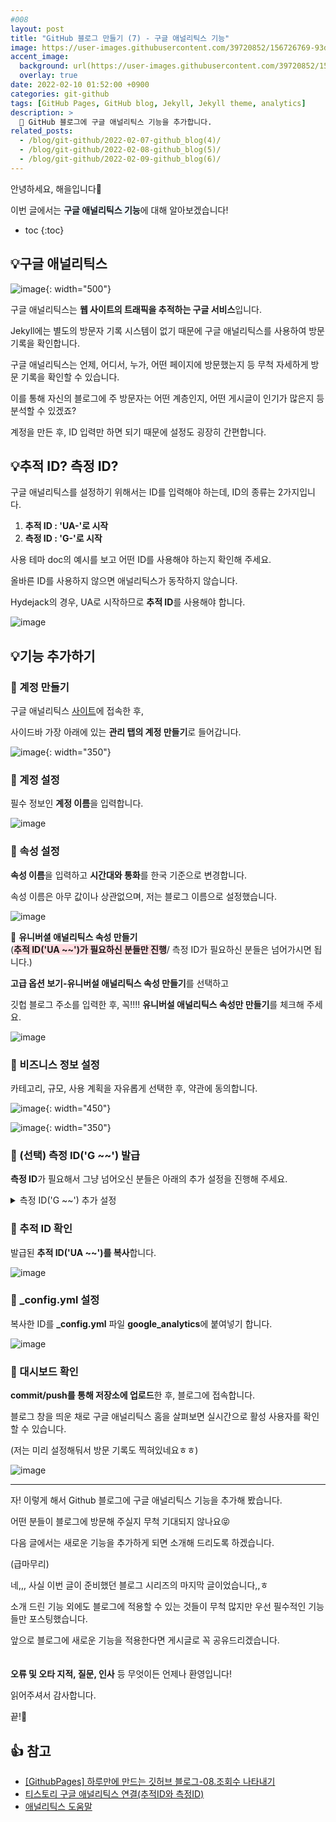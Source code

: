 ```yaml
---
#008
layout: post
title: "GitHub 블로그 만들기 (7) - 구글 애널리틱스 기능"
image: https://user-images.githubusercontent.com/39720852/156726769-93d906b4-f7f7-431c-96a8-2dfd6f455a29.png
accent_image:
  background: url(https://user-images.githubusercontent.com/39720852/152405232-29b296d1-653c-4505-ad3c-07fd5a680d17.png) center/cover
  overlay: true
date: 2022-02-10 01:52:00 +0900
categories: git-github
tags: [GitHub Pages, GitHub blog, Jekyll, Jekyll theme, analytics]
description: >
  📝 GitHub 블로그에 구글 애널리틱스 기능을 추가합니다.
related_posts:
  - /blog/git-github/2022-02-07-github_blog(4)/
  - /blog/git-github/2022-02-08-github_blog(5)/
  - /blog/git-github/2022-02-09-github_blog(6)/
---
```


안녕하세요, 해을입니다🦖

이번 글에서는 <span style="background-color:#f1f8ff">**구글 애널리틱스 기능**</span>에 대해 알아보겠습니다!

* toc
{:toc}

## 💡구글 애널리틱스

![image](https://user-images.githubusercontent.com/39720852/156784769-cf54968e-6ff2-4c74-96ef-236fd324abcd.png){: width="500"}

구글 애널리틱스는 **웹 사이트의 트래픽을 추적하는 구글 서비스**입니다.

Jekyll에는 별도의 방문자 기록 시스템이 없기 때문에 구글 애널리틱스를 사용하여 방문 기록을 확인합니다.

구글 애널리틱스는 언제, 어디서, 누가, 어떤 페이지에 방문했는지 등 무척 자세하게 방문 기록을 확인할 수 있습니다.

이를 통해 자신의 블로그에 주 방문자는 어떤 계층인지, 어떤 게시글이 인기가 많은지 등 분석할 수 있겠죠?

계정을 만든 후, ID 입력만 하면 되기 때문에 설정도 굉장히 간편합니다.

## 💡추적 ID? 측정 ID?

구글 애널리틱스를 설정하기 위해서는 ID를 입력해야 하는데, ID의 종류는 2가지입니다.

1. **추적 ID : 'UA-'로 시작**
2. **측정 ID : 'G-'로 시작**

사용 테마 doc의 예시를 보고 어떤 ID를 사용해야 하는지 확인해 주세요.

올바른 ID를 사용하지 않으면 애널리틱스가 동작하지 않습니다.

Hydejack의 경우, UA로 시작하므로 **추적 ID**를 사용해야 합니다.

![image](https://user-images.githubusercontent.com/39720852/156769777-49756925-7680-4e79-b5cf-1ed77ec33193.png)

## 💡기능 추가하기

### 🥨 계정 만들기

구글 애널리틱스 [사이트](https://analytics.google.com/)에 접속한 후,

사이드바 가장 아래에 있는 **관리 탭의 계정 만들기**로 들어갑니다.

![image](https://user-images.githubusercontent.com/39720852/156733623-12f26cc4-ce9f-479c-bdfb-991c3e5f484c.png){: width="350"}

### 🥨 계정 설정

필수 정보인 **계정 이름**을 입력합니다.

![image](https://user-images.githubusercontent.com/39720852/156778266-f2ff523d-286e-48f1-a7c2-48e70b3e6f82.png)

### 🥨 속성 설정

**속성 이름**을 입력하고 **시간대와 통화**를 한국 기준으로 변경합니다.

속성 이름은 아무 값이나 상관없으며, 저는 블로그 이름으로 설정했습니다.

![image](https://user-images.githubusercontent.com/39720852/156778821-1a32f28c-d1bd-41ce-99ef-201233a9b576.png)

🌟 **유니버셜 애널리틱스 속성 만들기**  
(<span style="background-color:#ffdce0">**추적 ID('UA ~~')가 필요하신 분들만 진행**</span>/ 측정 ID가 필요하신 분들은 넘어가시면 됩니다.)

**고급 옵션 보기-유니버설 애널리틱스 속성 만들기**를 선택하고

깃헙 블로그 주소를 입력한 후, 꼭!!!! **유니버설 애널리틱스 속성만 만들기**를 체크해 주세요.

![image](https://user-images.githubusercontent.com/39720852/156799042-9b89ca26-9aa8-4978-a1a7-95087ee2d681.png)

### 🥨 비즈니스 정보 설정

카테고리, 규모, 사용 계획을 자유롭게 선택한 후, 약관에 동의합니다.

![image](https://user-images.githubusercontent.com/39720852/156781622-0d2a4eab-960c-4a8b-807f-4f64571b05b7.png){: width="450"}

![image](https://user-images.githubusercontent.com/39720852/156781949-bcca8ee9-cc3e-4ebf-8cac-7fb6c508b7e9.png){: width="350"}

### 🥨 (선택) 측정 ID('G ~~') 발급

**측정 ID**가 필요해서 그냥 넘어오신 분들은 아래의 추가 설정을 진행해 주세요.

<details> 
<summary>측정 ID('G ~~') 추가 설정</summary>
<div markdown="1">

1. **웹** 플랫폼의 **데이터 스트림을 설정**합니다.
  ![image](https://user-images.githubusercontent.com/39720852/156800419-f4a6da38-a380-4e6c-a73a-ba4ebcff7973.png)

2. 깃헙 블로그 **주소**와 **스트림 이름**을 입력합니다.
  ![image](https://user-images.githubusercontent.com/39720852/156798169-e72a1562-4e06-476c-89c5-ce685fde737a.png)

3. 발급된 **측정 ID('G ~~')를 복사**합니다.
  ![image](https://user-images.githubusercontent.com/39720852/156800493-c320a595-f960-4085-bec7-598e47400c70.png)

</div>
</details>

### 🥨 추적 ID 확인

발급된 **추적 ID('UA ~~')를 복사**합니다.

![image](https://user-images.githubusercontent.com/39720852/156800374-22d83cf8-c5dd-4121-9313-49bd2ce7bd88.png)

### 🥨 _config.yml 설정

복사한 ID를 **_config.yml** 파일 **google_analytics**에 붙여넣기 합니다.

![image](https://user-images.githubusercontent.com/39720852/156786531-cf52ecfd-4876-49e9-bab7-d0c52dac3edf.png)

### 🥨 대시보드 확인

**commit/push를 통해 저장소에 업로드**한 후, 블로그에 접속합니다.

블로그 창을 띄운 채로 구글 애널리틱스 홈을 살펴보면 실시간으로 활성 사용자를 확인할 수 있습니다.

(저는 미리 설정해둬서 방문 기록도 찍혀있네요ㅎㅎ)

![image](https://user-images.githubusercontent.com/39720852/156783825-5fafd33d-b015-4da1-ab87-097eb2ef9217.png)

---

자! 이렇게 해서 Github 블로그에 구글 애널리틱스 기능을 추가해 봤습니다.

어떤 분들이 블로그에 방문해 주실지 무척 기대되지 않나요😝

다음 글에서는 새로운 기능을 추가하게 되면 소개해 드리도록 하겠습니다.

(급마무리)

네,,, 사실 이번 글이 준비했던 블로그 시리즈의 마지막 글이었습니다,,ㅎ

소개 드린 기능 외에도 블로그에 적용할 수 있는 것들이 무척 많지만 우선 필수적인 기능들만 포스팅했습니다.

앞으로 블로그에 새로운 기능을 적용한다면 게시글로 꼭 공유드리겠습니다.
<br/><br/><br/>
**오류 및 오타 지적, 질문, 인사** 등 무엇이든 언제나 환영입니다!

읽어주셔서 감사합니다.

끝!🦕
<br/>
<!-- 🔗 다음 글 바로가기 [GitHub 블로그 만들기 (7) - 블로그 구글 애널리틱스 기능](/blog/git-github/2022-02-09-github_blog(7)) -->

## 👍 참고

* [[GithubPages] 하루만에 만드는 깃허브 블로그-08.조회수 나타내기](https://khw11044.github.io/blog/githubpages/2020-12-26-making-blog-08/)
* [티스토리 구글 애널리틱스 연결(추적ID와 측정ID)](https://pujin28.tistory.com/entry/%ED%8B%B0%EC%8A%A4%ED%86%A0%EB%A6%AC-%EA%B5%AC%EA%B8%80-%EC%95%A0%EB%84%90%EB%A6%AC%ED%8B%B1%EC%8A%A4-%EC%97%B0%EA%B2%B0-%EC%B6%94%EC%A0%81-ID%EC%99%80-%EC%B8%A1%EC%A0%95-ID)
* [애널리틱스 도움말](https://support.google.com/analytics/answer/10269537?hl=ko)
